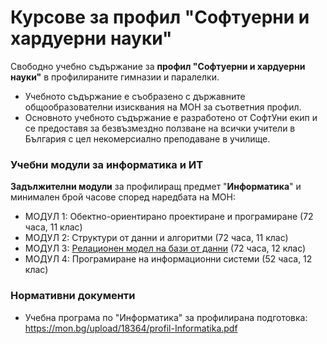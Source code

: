 # Курсове за профил "Софтуерни и хардуерни науки"

Свободно учебно съдържание за **профил "Софтуерни и хардуерни науки"** в профилираните гимназии и паралелки.
 - Учебното съдържание е съобразено с държавните общообразователни изисквания на МОН за съответния профил.
 - Основното учебното съдържание е разработено от СофтУни екип и се предоставя за безвъзмездно ползване на всички учители в България с цел некомерсиално преподаване в училище.

### Учебни модули за информатика и ИТ

**Задължителни модули** за профилиращ предмет "**Информатика**" и минимален брой часове според наредбата на МОН:
 - МОДУЛ 1: Обектно-ориентирано проектиране и програмиране (72 часа, 11 клас)
 - МОДУЛ 2: Структури от данни и алгоритми (72 часа, 11 клас)
 - МОДУЛ 3: [Релационен модел на бази от данни](https://github.com/BG-IT-Edu/Free-Content/tree/main/Software-Sciences-Translated-Content/Module%203%20BG) (72 часа, 12 клас)
 - МОДУЛ 4: Програмиране на информационни системи (52 часа, 12 клас)

### Нормативни документи

 - Учебна програма по "Информатика" за профилирана подготовка: https://mon.bg/upload/18364/profil-Informatika.pdf